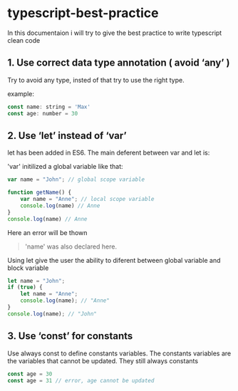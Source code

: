 # typescript-best-practice
In this documentaion i will try to give the best practice to write typescript clean code

## 1. Use correct data type annotation ( avoid ‘any’ )
Try to avoid any type, insted of that try to use the right type.

example:
```javascript
const name: string = 'Max'
const age: number = 30
```

## 2. Use ‘let’ instead of ‘var’
let has been added in ES6. The main deferent between var and let is:

'var' initilized a global variable like that:

```javascript
var name = "John"; // global scope variable 

function getName() {
    var name = "Anne"; // local scope variable
    console.log(name) // Anne
}
console.log(name) // Anne
```
Here an error will be thown 
> 'name' was also declared here.

Using let give the user the ability to diferent between global variable and block variable

```javascript
let name = "John";
if (true) {
    let name = "Anne";
    console.log(name); // "Anne"
}
console.log(name); // "John"
```

## 3. Use ‘const’ for constants
Use always const to define constants variables. The constants variables are the variables that cannot be updated. They still always constants

```javascript
const age = 30
const age = 31 // error, age cannot be updated
```

